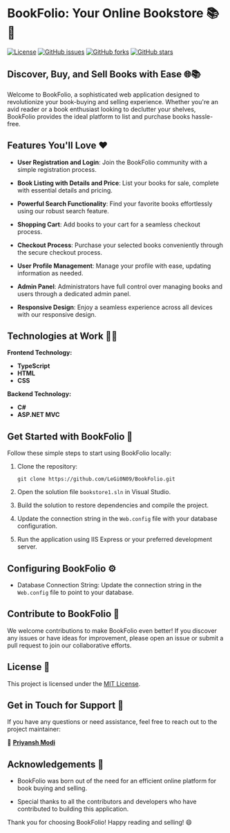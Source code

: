 # BookFolio: Your Online Bookstore 📚📖

[![License](https://img.shields.io/badge/License-MIT-blue.svg)](https://github.com/LeGi0N09/BookFolio/blob/master/LICENSE)
[![GitHub issues](https://img.shields.io/github/issues/LeGi0N09/BookFolio)](https://github.com/LeGi0N09/BookFolior/issues)
[![GitHub forks](https://img.shields.io/github/forks/LeGi0N09/BookFolio)](https://github.com/LeGi0N09/BookFolio/network)
[![GitHub stars](https://img.shields.io/github/stars/LeGi0N09/BookFolio)](https://github.com/LeGi0N09/BookFolio/stargazers)

## Discover, Buy, and Sell Books with Ease 🌐📚

Welcome to BookFolio, a sophisticated web application designed to revolutionize your book-buying and selling experience. Whether you're an avid reader or a book enthusiast looking to declutter your shelves, BookFolio provides the ideal platform to list and purchase books hassle-free.

## Features You'll Love ❤️

- **User Registration and Login**: Join the BookFolio community with a simple registration process.

- **Book Listing with Details and Price**: List your books for sale, complete with essential details and pricing.

- **Powerful Search Functionality**: Find your favorite books effortlessly using our robust search feature.

- **Shopping Cart**: Add books to your cart for a seamless checkout process.

- **Checkout Process**: Purchase your selected books conveniently through the secure checkout process.

- **User Profile Management**: Manage your profile with ease, updating information as needed.

- **Admin Panel**: Administrators have full control over managing books and users through a dedicated admin panel.

- **Responsive Design**: Enjoy a seamless experience across all devices with our responsive design.

## Technologies at Work 🚀🔧

**Frontend Technology:**
- **TypeScript**
- **HTML**
- **CSS**

**Backend Technology:**
- **C#**
- **ASP.NET MVC**

## Get Started with BookFolio :rocket:

Follow these simple steps to start using BookFolio locally:

1. Clone the repository:

   ``` shell
   git clone https://github.com/LeGi0N09/BookFolio.git
   ```

2. Open the solution file `bookstore1.sln` in Visual Studio.

3. Build the solution to restore dependencies and compile the project.

4. Update the connection string in the `Web.config` file with your database configuration.

5. Run the application using IIS Express or your preferred development server.

## Configuring BookFolio ⚙️

- Database Connection String: Update the connection string in the `Web.config` file to point to your database.

## Contribute to BookFolio :handshake:

We welcome contributions to make BookFolio even better! If you discover any issues or have ideas for improvement, please open an issue or submit a pull request to join our collaborative efforts.

## License 📄

This project is licensed under the [MIT License](https://github.com/LeGi0N09/BookFolio/blob/master/LICENSE).

## Get in Touch for Support 🤝

If you have any questions or need assistance, feel free to reach out to the project maintainer:

👤 **[Priyansh Modi](https://github.com/LeGi0N09)**

## Acknowledgements 🙌

- BookFolio was born out of the need for an efficient online platform for book buying and selling.

- Special thanks to all the contributors and developers who have contributed to building this application.

Thank you for choosing BookFolio! Happy reading and selling! 😄
